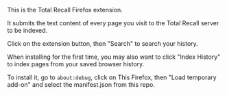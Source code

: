 This is the Total Recall Firefox extension.

It submits the text content of every page you visit to the Total Recall server to be indexed.

Click on the extension button, then "Search" to search your history.

When installing for the first time, you may also want to click "Index History" to index pages from your saved browser history.

To install it, go to `about:debug`, click on This Firefox, then "Load temporary add-on" and select the manifest.json from this repo. 
